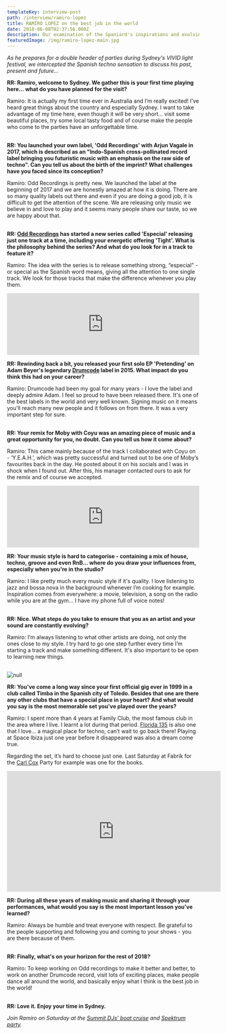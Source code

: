 ```yaml
---
templateKey: interview-post
path: /interview/ramiro-lopez
title: RAMIRO LOPEZ on the best job in the world
date: 2018-06-08T02:37:56.000Z
description: Our examination of the Spaniard's inspirations and evolving sound...
featuredImage: /img/ramiro-lopez-main.jpg
---
```

_As he prepares for a double header of parties during Sydney's VIVID light festival, we intercepted the Spanish techno sensation to discuss his past, present and future..._

**RR: Ramiro, welcome to Sydney. We gather this is your first time playing here… what do you have planned for the visit?**

Ramiro: It is actually my first time ever in Australia and I’m really excited! I’ve heard great things about the country and especially Sydney. I want to take advantage of my time here, even though it will be very short... visit some beautiful places, try some local tasty food and of course make the people who come to the parties have an unforgettable time.
<br><br>

**RR: You launched your own label, 'Odd Recordings' with Arjun Vagale in 2017, which is described as an "Indo-Spanish cross-pollinated record label bringing you futuristic music with an emphasis on the raw side of techno". Can you tell us about the birth of the imprint? What challenges have you faced since its conception?**

Ramiro: Odd Recordings is pretty new. We launched the label at the beginning of 2017 and we are honestly amazed at how it is doing. There are so many quality labels out there and even if you are doing a good job, it is difficult to get the attention of the scene. We are releasing only music we believe in and love to play and it seems many people share our taste, so we are happy about that.
<br><br>

**RR: [Odd Recordings](http://www.oddrecordings.in/) has started a new series called 'Especial' releasing just one track at a time, including your energetic offering 'Tight'. What is the philosophy behind the series? And what do you look for in a track to feature it?**

Ramiro: The idea with the series is to release something strong, “especial” - or special as the Spanish word means, giving all the attention to one single track. We look for those tracks that make the difference whenever you play them.

<iframe src="https://embed.beatport.com/?id=10279577&type=track" width="100%" height="162" frameborder="0" scrolling="no" style="max-width:600px;"></iframe>

**RR: Rewinding back a bit, you released your first solo EP 'Pretending' on Adam Beyer's legendary [Drumcode](https://www.facebook.com/drumcoderecords/) label in 2015. What impact do you think this had on your career?**

Ramiro: Drumcode had been my goal for many years - I love the label and deeply admire Adam. I feel so proud to have been released there. It's one of the best labels in the world and very well known. Signing music on it means you'll reach many new people and it follows on from there. It was a very important step for sure.
<br><br>

**RR: Your remix for Moby with Coyu was an amazing piece of music and a great opportunity for you, no doubt. Can you tell us how it come about?**

Ramiro: This came mainly because of the track I collaborated with Coyu on - ‘Y.E.A.H.', which was pretty successful and turned out to be one of Moby’s favourites back in the day. He posted about it on his socials and I was in shock when I found out. After this, his manager contacted ours to ask for the remix and of course we accepted.

<iframe src="https://embed.beatport.com/?id=5703526&type=track" width="100%" height="162" frameborder="0" scrolling="no" style="max-width:600px;"></iframe>

**RR: Your music style is hard to categorise - containing a mix of house, techno, groove and even RnB… where do you draw your influences from, especially when you're in the studio?**

Ramiro: I like pretty much every music style if it's quality. I love listening to jazz and bossa nova in the background whenever I’m cooking for example. Inspiration comes from everywhere: a movie, television, a song on the radio while you are at the gym... I have my phone full of voice notes!
<br><br>

**RR: Nice. What steps do you take to ensure that you as an artist and your sound are constantly evolving?**

Ramiro: I’m always listening to what other artists are doing, not only the ones close to my style. I try hard to go one step further every time I’m starting a track and make something different. It's also important to be open to learning new things.
<br><br>

![null](/img/ramiro-lopez-argentina.jpg)

**RR: You've come a long way since your first official gig ever in 1999 in a club called Timba in the Spanish city of Toledo. Besides that one are there any other clubs that have a special place in your heart? And what would you say is the most memorable set you’ve played over the years?**

Ramiro: I spent more than 4 years at Family Club, the most famous club in the area where I live. I learnt a lot during that period. [Florida 135](https://www.facebook.com/Florida135Official/) is also one that I love... a magical place for techno, can’t wait to go back there! Playing at Space Ibiza just one year before it disappeared was also a dream come true.

Regarding the set, it’s hard to choose just one. Last Saturday at Fabrik for the [Carl Cox](https://magazine.ravereviewz.net/interview/carl-cox-pure) Party for example was one for the books.

<iframe src="https://www.facebook.com/plugins/video.php?href=https%3A%2F%2Fwww.facebook.com%2Framirolopezdj%2Fvideos%2F2208391732510642%2F&show_text=0&width=560" width="560" height="316" style="border:none;overflow:hidden" scrolling="no" frameborder="0" allowTransparency="true" allowFullScreen="true"></iframe>

**RR: During all these years of making music and sharing it through your performances, what would you say is the most important lesson you've learned?**

Ramiro: Always be humble and treat everyone with respect. Be grateful to the people supporting and following you and coming to your shows - you are there because of them.
<br><br>

**RR: Finally, what's on your horizon for the rest of 2018?**

Ramiro: To keep working on Odd recordings to make it better and better, to work on another Drumcode record, visit lots of exciting places, make people dance all around the world, and basically enjoy what I think is the best job in the world!
<br><br>

**RR: Love it. Enjoy your time in Sydney.**

_Join Ramiro on Saturday at the [Summit DJs' boat cruise](https://bit.ly/2FT0lxe) and [Spektrum party](https://bit.ly/2keiPQF)._
